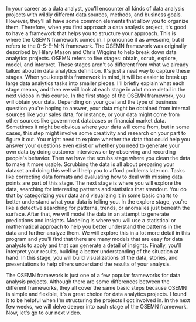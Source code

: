 
In your career as a data analyst, you'll encounter all kinds of data analysis projects with wildly different data sources, methods, and business goals. However, they'll all have some common elements that allow you to organize them. Therefore, when you first approach a data analysis project, it's good to have a framework that helps you to structure your approach. This is where the OSEMN framework comes in. I pronounce it as awesome, but it refers to the 0-S-E-M-N framework. The OSEMN framework was originally described by Hilary Mason and Chris Wiggins to help break down data analytics projects. OSEMN refers to five stages: obtain, scrub, explore, model, and interpret. These stages aren't so different from what we already talked about in data analytics definition. It's just a neat way to capture these stages. When you keep this framework in mind, it will be easier to break up large data analytics tasks into smaller pieces. I'll briefly explain what each stage means, and then we will look at each stage in a lot more detail in the next videos in this course. In the first stage of the OSEMN framework, you will obtain your data. Depending on your goal and the type of business question you're hoping to answer, your data might be obtained from internal sources like your sales data, for instance, or your data might come from other sources like government databases or financial market data. Sometimes it might be obvious where your data will come from, but in some cases, this step might involve some creativity and research on your part to figure it out. You might need to explore whether the data that could help you answer your questions even exist or whether you need to generate your own data by doing customer interviews or by observing and recording people's behavior. Then we have the scrubs stage where you clean the data to make it more usable. Scrubbing the data is all about preparing your dataset and doing this well will help you to afford problems later on. Tasks like correcting data formats and evaluating how to deal with missing data points are part of this stage. The next stage is where you will explore the data, searching for interesting patterns and statistics that standout. You do that by categorizing your data and visualizing it in some basic charts to better understand what your data is telling you. In the explore stage, you're like a detective searching for patterns, trends, or anomalies just beneath the surface. After that, we will model the data in an attempt to generate predictions and insights. Modeling is where you will use a statistical or mathematical approach to help you better understand the patterns in the data and further analyze them. We will explore this in a lot more detail in this program and you'll find that there are many models that are easy for data analysts to apply and that can generate a detail of insights. Finally, you'll interpret your results, building a better understanding of the situation at hand. In this stage, you will build visualizations of the data, stories, and presentations to help others understand the results of your analysis.

The OSEMN framework is just one of a few popular frameworks for data analysis projects. Although there are some differences between the different frameworks, they all cover the same basic steps because OSEMN is simple and flexible, it's a great choice for data analytics projects. I found it to be helpful when I'm structuring the projects I got involved in. In the next few weeks, we will delve deeper into each stage of the OSEMN framework. Now, let's go to our next video.